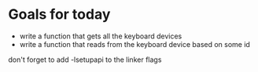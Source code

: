 # Goals for today
- write a function that gets all the keyboard devices
- write a function that reads from the keyboard device based on some id

don't forget to add -lsetupapi to the linker flags
